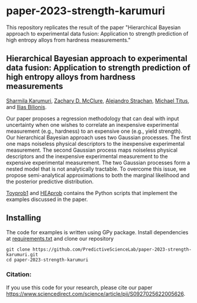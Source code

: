# paper-2023-strength-karumuri
This repository replicates the result of the paper "Hierarchical Bayesian approach to experimental data fusion: Application to
strength prediction of high entropy alloys from hardness measurements."

## **Hierarchical Bayesian approach to experimental data fusion: Application to strength prediction of high entropy alloys from hardness measurements**
[Sharmila Karumuri](https://scholar.google.com/citations?user=uY1G-S0AAAAJ&hl=en), [Zachary D. McClure](https://scholar.google.com/citations?hl=en&user=DOSWfs4AAAAJ&view_op=list_works&sortby=pubdate), [Alejandro Strachan](https://scholar.google.com/citations?user=JOeDlUkAAAAJ&hl=en), [Michael Titus](https://scholar.google.com/citations?user=QvXL-YEAAAAJ&hl=en), and [Ilias Bilionis](https://scholar.google.com/citations?user=rjXLtJMAAAAJ&hl=en).

Our paper proposes a regression methodology that can deal with input uncertainty when one wishes to correlate an inexpensive experimental measurement (e.g., hardness) to an expensive one (e.g., yield strength). Our hierarchical Bayesian approach uses two Gaussian processes. The first one maps noiseless physical descriptors to the inexpensive experimental measurement. The second Gaussian process maps noiseless physical descriptors and the inexpensive experimental measurement to the expensive experimental measurement. The two Gaussian processes form a nested model that is not analytically tractable. To overcome this issue, we propose semi-analytical approximations to both the marginal likelihood and the posterior predictive distribution. 

[Toyprob1](https://github.com/PredictiveScienceLab/paper-2023-strength-karumuri/tree/main/Toyprob1) and [HEAprob](https://github.com/PredictiveScienceLab/paper-2023-strength-karumuri/tree/main/HEAprob) contains the Python scripts that implement the examples discussed in the paper.

## Installing

The code for examples is written using GPy package. Install dependencies at [requirements.txt](https://github.com/PredictiveScienceLab/paper-2023-strength-karumuri/blob/main/requirements.txt) and clone our repository
```
git clone https://github.com/PredictiveScienceLab/paper-2023-strength-karumuri.git
cd paper-2023-strength-karumuri
```

### Citation:
If you use this code for your research, please cite our paper https://www.sciencedirect.com/science/article/pii/S0927025622005626.
